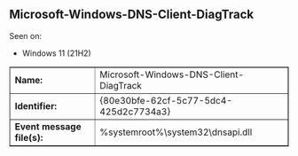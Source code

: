 ## Microsoft-Windows-DNS-Client-DiagTrack

Seen on:
* Windows 11 (21H2)

<table border="1" class="docutils">
  <tbody>
    <tr>
      <td><b>Name:</b></td>
      <td>Microsoft-Windows-DNS-Client-DiagTrack</td>
    </tr>
    <tr>
      <td><b>Identifier:</b></td>
      <td>{80e30bfe-62cf-5c77-5dc4-425d2c7734a3}</td>
    </tr>
    <tr>
      <td><b>Event message file(s):</b></td>
      <td>%systemroot%\system32\dnsapi.dll</td>
    </tr>
  </tbody>
</table>

&nbsp;

